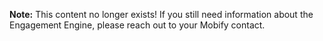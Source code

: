 <div class="c-callout">
<p>
<strong>Note:</strong> This content no longer exists! If you still need information about the Engagement Engine, please reach out to your Mobify contact.
</p>
</div>